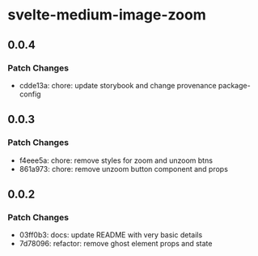 # svelte-medium-image-zoom

## 0.0.4

### Patch Changes

- cdde13a: chore: update storybook and change provenance package-config

## 0.0.3

### Patch Changes

- f4eee5a: chore: remove styles for zoom and unzoom btns
- 861a973: chore: remove unzoom button component and props

## 0.0.2

### Patch Changes

- 03ff0b3: docs: update README with very basic details
- 7d78096: refactor: remove ghost element props and state
